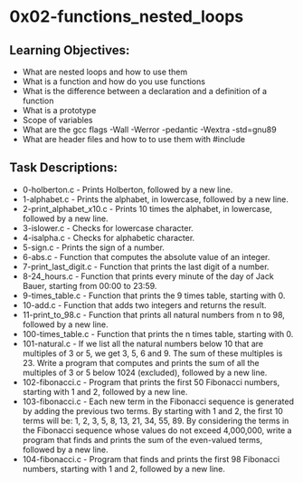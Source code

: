 # 0x02-functions_nested_loops

## Learning Objectives:

- What are nested loops and how to use them
- What is a function and how do you use functions
- What is the difference between a declaration and a definition of a function
- What is a prototype
- Scope of variables
- What are the gcc flags -Wall -Werror -pedantic -Wextra -std=gnu89
- What are header files and how to to use them with #include


## Task Descriptions:

- 0-holberton.c - Prints Holberton, followed by a new line.
- 1-alphabet.c - Prints the alphabet, in lowercase, followed by a new line.
- 2-print_alphabet_x10.c - Prints 10 times the alphabet, in lowercase, followed by a new line.
- 3-islower.c - Checks for lowercase character.
- 4-isalpha.c - Checks for alphabetic character.
- 5-sign.c - Prints the sign of a number.
- 6-abs.c - Function that computes the absolute value of an integer.
- 7-print_last_digit.c - Function that prints the last digit of a number.
- 8-24_hours.c - Function that prints every minute of the day of Jack Bauer, starting from 00:00 to 23:59.
- 9-times_table.c - Function that prints the 9 times table, starting with 0.
- 10-add.c - Function that adds two integers and returns the result.
- 11-print_to_98.c - Function that prints all natural numbers from n to 98, followed by a new line.
- 100-times_table.c - Function that prints the n times table, starting with 0.
- 101-natural.c - If we list all the natural numbers below 10 that are multiples of 3 or 5, we get 3, 5, 6 and 9. The sum of these multiples is 23. Write a program that computes and prints the sum of all the multiples of 3 or 5 below 1024 (excluded), followed by a new line.
- 102-fibonacci.c - Program that prints the first 50 Fibonacci numbers, starting with 1 and 2, followed by a new line.
- 103-fibonacci.c - Each new term in the Fibonacci sequence is generated by adding the previous two terms. By starting with 1 and 2, the first 10 terms will be: 1, 2, 3, 5, 8, 13, 21, 34, 55, 89. By considering the terms in the Fibonacci sequence whose values do not exceed 4,000,000, write a program that finds and prints the sum of the even-valued terms, followed by a new line.
- 104-fibonacci.c - Program that finds and prints the first 98 Fibonacci numbers, starting with 1 and 2, followed by a new line.
